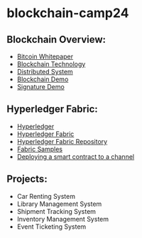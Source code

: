 # blockchain-camp24



## Blockchain Overview:
- [Bitcoin Whitepaper](https://bitcoin.org/bitcoin.pdf)
- [Blockchain Technology](https://chain.link/education-hub/blockchain)
- [Distributed System](https://www.atlassian.com/microservices/microservices-architecture/distributed-architecture)
- [Blockchain Demo](https://andersbrownworth.com/blockchain/hash)
- [Signature Demo](https://elearning.kba.ai/custom_app)


## Hyperledger Fabric:
- [Hyperledger](https://www.hyperledger.org/)
- [Hyperledger Fabric](https://hyperledger-fabric.readthedocs.io/en/release-2.5/)
- [Hyperledger Fabric Repository](https://github.com/hyperledger/fabric)
- [Fabric Samples](https://github.com/hyperledger/fabric-samples)
- [Deploying a smart contract to a channel](https://hyperledger-fabric.readthedocs.io/en/latest/deploy_chaincode.html)


## Projects:
- Car Renting System
- Library Management System
- Shipment Tracking System
- Inventory Management System
- Event Ticketing System
